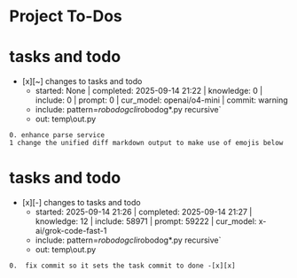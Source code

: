 # Project To-Dos


# tasks and todo
- [x][~] changes to tasks and todo
  - started: None | completed: 2025-09-14 21:22 | knowledge: 0 | include: 0 | prompt: 0 | cur_model: openai/o4-mini | commit: warning
  - include: pattern=*robodogcli*robodog*.py  recursive`
  - out:  temp\out.py
```knowledge
0. enhance parse service
1 change the unified diff markdown output to make use of emojis below

```

# tasks and todo
- [x][-] changes to tasks and todo
  - started: 2025-09-14 21:26 | completed: 2025-09-14 21:27 | knowledge: 12 | include: 58971 | prompt: 59222 | cur_model: x-ai/grok-code-fast-1
  - include: pattern=*robodogcli*robodog*.py  recursive`
  - out:  temp\out.py
```knowledge
0.  fix commit so it sets the task commit to done -[x][x]

```
